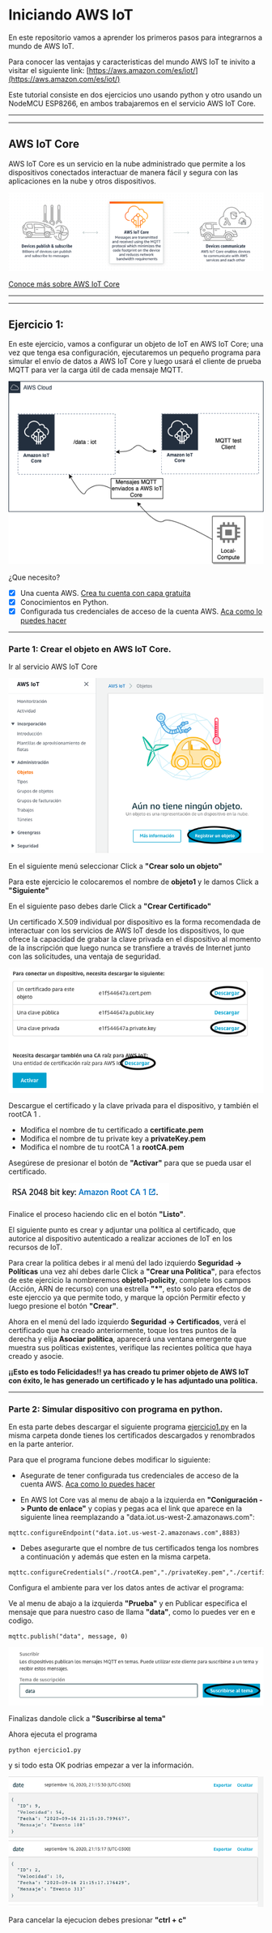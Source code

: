 # Iniciando AWS IoT

En este repositorio vamos a aprender los primeros pasos para integrarnos a mundo de AWS IoT. 


Para conocer las ventajas y caracteristicas del mundo AWS IoT te inivito a visitar el siguiente link: [https://aws.amazon.com/es/iot/](https://aws.amazon.com/es/iot/)


Este tutorial consiste en dos ejercicios uno usando python y otro usando un NodeMCU ESP8266, en ambos trabajaremos en el servicio AWS IoT Core. 

---
---

## AWS IoT Core 


AWS IoT Core es un servicio en la nube administrado que permite a los dispositivos conectados interactuar de manera fácil y segura con las aplicaciones en la nube y otros dispositivos.

!["AWS IoT Core"](AWS_IoT_Core.png)

[Conoce más sobre AWS IoT Core](https://aws.amazon.com/es/iot-core/?nc=sn&loc=2&dn=3)

---
---

## Ejercicio 1: 

En este ejercicio, vamos a configurar un objeto de IoT en AWS IoT Core; una vez que tenga esa configuración, ejecutaremos un pequeño programa para simular el envío de datos a AWS IoT Core y luego usará el cliente de prueba MQTT para ver la carga útil de cada mensaje MQTT.

!["Ejericio 1"](ejercicio1.png)

¿Que necesito?

- [x] Una cuenta AWS. [Crea tu cuenta con capa gratuita](https://aws.amazon.com/es/free/?all-free-tier.sort-by=item.additionalFields.SortRank&all-free-tier.sort-order=asc)
- [x] Conocimientos en Python.
- [x] Configurada tus credenciales de acceso de la cuenta AWS. [Aca como lo puedes hacer](https://docs.aws.amazon.com/es_es/cli/latest/userguide/install-cliv2.html)

---

### Parte 1: Crear el objeto en AWS IoT Core.


Ir al servicio AWS IoT Core

!["Paso 1"](paso1.png)


En el siguiente menú seleccionar Click a **"Crear solo un objeto"**

Para este ejercicio le colocaremos el nombre de **objeto1** y le damos Click a **"Siguiente"**

En el siguiente paso debes darle Click a **"Crear Certificado"**
 

Un certificado X.509 individual por dispositivo es la forma recomendada de interactuar con los servicios de AWS IoT desde los dispositivos, 
lo que ofrece la capacidad de grabar la clave privada en el dispositivo al momento de la inscripción que luego nunca se transfiere a través de Internet junto con las solicitudes, una ventaja de seguridad. 


 !["Descargar Certificados"](paso1a.png)

 Descargue el certificado y la clave privada para el dispositivo, y también el rootCA 1 . 

- Modifica el nombre de tu certificado a **certificate.pem**
- Modifica el nombre de tu private key a **privateKey.pem**
- Modifica el nombre de tu rootCA 1 a **rootCA.pem**

 Asegúrese de presionar el botón de **"Activar"** para que se pueda usar el certificado. 


 !["Descargar CA 1"](paso1b.png)

Finalice el proceso haciendo clic en el botón **"Listo"**. 

El siguiente punto es crear y adjuntar una política al certificado, que autorice al dispositivo autenticado a realizar acciones de IoT en los recursos de IoT.

Para crear la politica debes ir al menú del lado izquierdo **Seguridad -> Políticas** una vez ahí debes darle Click a **"Crear una Política"**, para efectos de este ejercicio la nombreremos **objeto1-policity**, complete los campos (Acción, ARN de recurso) con una estrella **"*"**, esto solo para efectos de este ejerccio ya que permite todo, y marque la opción Permitir efecto y luego presione el botón **"Crear"**.

Ahora en el menú del lado izquierdo **Seguridad -> Certificados**, verá el certificado que ha creado anteriormente, toque los tres puntos de la derecha y elija **Asociar política**, aparecerá una ventana emergente que muestra sus políticas existentes, verifique las recientes política que haya creado y asocie.

**¡¡Esto es todo Felicidades!! ya has creado tu primer objeto de AWS IoT con éxito, le has generado un certificado y le has adjuntado una política.**

---

### Parte 2: Simular dispositivo con programa en python.

En esta parte debes descargar el siguiente programa [ejercicio1.py](https://github.com/elizabethfuentes12/Iniciando_AWS_IoT/blob/master/ejercicio1.py) en la misma carpeta donde tienes los certificados descargados y renombrados en la parte anterior. 

Para que el programa funcione debes modificar lo siguiente: 

- Asegurate de tener configurada tus credenciales de acceso de la cuenta AWS. [Aca como lo puedes hacer](https://docs.aws.amazon.com/es_es/cli/latest/userguide/install-cliv2.html)

- En AWS Iot Core vas al menu de abajo a la izquierda en **"Coniguración -> Punto de enlace"** y copias y pegas aca el link que aparece en la siguiente linea reemplazando a "data.iot.us-west-2.amazonaws.com":
```
mqttc.configureEndpoint("data.iot.us-west-2.amazonaws.com",8883)
```
- Debes asegurarte que el nombre de tus certificados tenga los nombres a continuación y además que esten en la misma carpeta. 

```
mqttc.configureCredentials("./rootCA.pem","./privateKey.pem","./certificate.pem")
```
Configura el ambiente para ver los datos antes de activar el programa: 

Ve al menu de abajo a la izquierda **"Prueba"** y en Publicar especifica el mensaje que para nuestro caso de llama **"data"**, como lo puedes ver en e codigo. 

```
mqttc.publish("data", message, 0)
```

!["Configurar la prueba"](paso2.png)

Finalizas dandole click a **"Suscribirse al tema"**

Ahora ejecuta el programa 

```
python ejercicio1.py
```

y si todo esta OK podrias empezar a ver la información. 

!["Resultado paso2"](paso2a.png)

Para cancelar la ejecucion debes presionar **"ctrl + c"**





